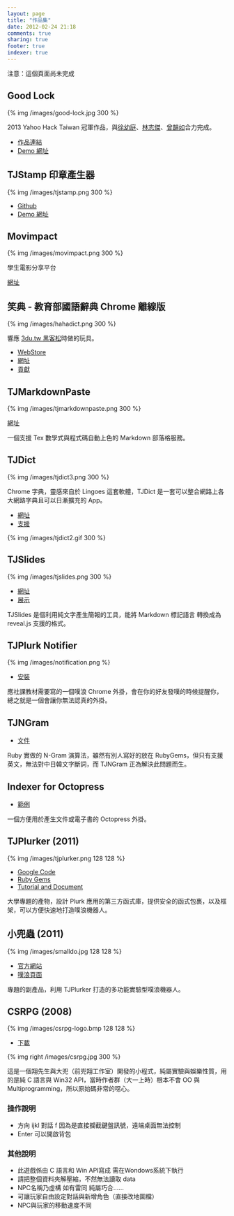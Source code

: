 ```yaml
---
layout: page
title: "作品集"
date: 2012-02-24 21:18
comments: true
sharing: true
footer: true
indexer: true
---
```


注意：這個頁面尚未完成

## Good Lock

{% img /images/good-lock.jpg 300 %}

2013 Yahoo Hack Taiwan 冠軍作品，與[徐幼庭](http://tw.streetvoice.com/PINKGUITAR/)、[林志傑](https://twitter.com/fukuball)、[曾韻如](https://www.facebook.com/ricewendy)合力完成。

* [作品連結](http://hacks.developer.yahoo.com/hack/yahoo-hack-taiwan/-good-lock-the-sweetest-message-capturing-app/event_17/hack_984)
* [Demo 網址](http://good-lock.herokuapp.com/)

## TJStamp 印章產生器

{% img /images/tjstamp.png 300 %}

* [Github](https://github.com/tonytonyjan/tjstamp)
* [Demo 網址](http://tjstamp.tonytonyjan.net)

## Movimpact

{% img /images/movimpact.png 300 %}

學生電影分享平台

[網址](http://www.movimpact.com)

## 笑典 - 教育部國語辭典 Chrome 離線版

{% img /images/hahadict.png 300 %}

響應 [3du.tw 黑客松](http://www.facebook.com/photo.php?fbid=500331380008153&set=a.456791061028852.107377.454607821247176&type=1)時做的玩具。

*   [WebStore](https://chrome.google.com/webstore/detail/%E7%AC%91%E5%85%B8/ppgggcmomnpmeikbpaelmefpjfnmaidk)
*   [網址](/2013/02/19/hahadict)
*   [貢獻](https://github.com/tonytonyjan/hahadict)

## TJMarkdownPaste

{% img /images/tjmarkdownpaste.png 300 %}

[網址](http://tj-markdown-paste.herokuapp.com/)

一個支援 Tex 數學式與程式碼自動上色的 Markdown 部落格服務。

## TJDict

{% img /images/tjdict3.png 300 %}

Chrome 字典，靈感來自於 Lingoes 這套軟體，TJDict 是一套可以整合網路上各大網路字典且可以日漸擴充的 App。

*   [網址](http://chrome.google.com/webstore/detail/caafmojgjlbflohillejdmnghkpcjjpp)
*   [支援](https://github.com/tonytonyjan/TJDict/issues?state=open)

{% img /images/tjdict2.gif 300 %}

## TJSlides

{% img /images/tjslides.png 300 %}

*   [網址](http://tjslides.herokuapp.com)
*   [展示](http://tjslides.herokuapp.com/slides/2/present)

TJSlides 是個利用純文字產生簡報的工具，能將 Markdown 標記語言 轉換成為 reveal.js 支援的格式。

## TJPlurk Notifier

{% img /images/notification.png %}

*   [安裝](/downloads/tjplurk-notifier.crx)

應社課教材需要寫的一個噗浪 Chrome 外掛，會在你的好友發噗的時候提醒你，總之就是一個會讓你無法認真的外掛。

## TJNGram

*    [文件](/blog/tjngram)

Ruby 實做的 N-Gram 演算法，雖然有別人寫好的放在 RubyGems，但只有支援英文，無法對中日韓文字斷詞，而 TJNGram 正為解決此問題而生。

## Indexer for Octopress

*   [範例](/blog/octopress-indexer)

一個方便用於產生文件或電子書的 Octopress 外掛。

## TJPlurker (2011)

{% img /images/tjplurker.png 128 128 %}

*   [Google Code](http://code.google.com/p/tjplurker/)
*   [Ruby Gems](https://rubygems.org/gems/tjplurker)
*   [Tutorial and Document](http://tjplurker.googlecode.com/hg/doc/index.html)

大學專題的產物，設計 Plurk 應用的第三方函式庫，提供安全的函式包裹，以及框架，可以方便快速地打造噗浪機器人。

## 小兜蟲 (2011)

{% img /images/smalldo.jpg 128 128 %}

*   [官方網站](http://cssula.nba.nctu.edu.tw:1123/)
*   [噗浪頁面](http://www.plurk.com/tonyjan)

專題的副產品，利用 TJPlurker 打造的多功能實驗型噗浪機器人。

## CSRPG (2008)

{% img /images/csrpg-logo.bmp 128 128 %}

* [下載](/downloads/CSRPG-2-14.zip)

{% img right /images/csrpg.jpg 300 %}

這是一個翔先生與大兜（前兜翔工作室）開發的小程式，純屬實驗與娛樂性質，用的是純 C 語言與 Win32 API，當時作者群（大一上時）根本不會 OO 與 Multiprogramming，所以原始碼非常的噁心。

### 操作說明
*   方向 ijkl 對話 f 因為是直接攔截鍵盤訊號，遠端桌面無法控制
*   Enter 可以開啟背包

### 其他說明
*   此遊戲係由 C 語言和 Win API寫成 需在Wondows系統下執行
*   請把整個資料夾解壓縮，不然無法讀取 data
*   NPC名稱乃虛構 如有雷同 純屬巧合……
*   可讓玩家自由設定對話與新增角色（直接改地圖檔）
*   NPC與玩家的移動速度不同
